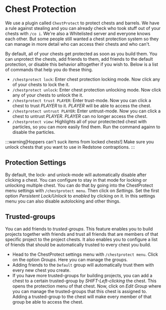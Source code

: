 # Chest Protection

We use a plugin called `ChestProtect` to protect chests and barrels. We have a rule against stealing and you can already check who took stuff out of your chests with `/co i`. We're also a Whitelisted server and everyone knows each other. But some people still wanted a chest protection system so they can manage in more detail who can access their chests and who can't. 

By default, all of your chests get protected as soon as you build them. You can unprotect the chests, add friends to them, add friends to the default protection, or disable this behavior alltogether if you wish to. Below is a list of commands that help you do these thing.

- `/chestprotect lock`: Enter chest protection locking mode. Now click any of your chests to lock the it. 
- `/chestprotect unlock`: Enter chest protection unlocking mode. Now click any of your chests to unlock the it. 
- `/chestprotect trust PLAYER`: Enter trust-mode. Now you can click a chest to trust *PLAYER* to it. *PLAYER* will be able to access the chest.
- `/chestprotect untrust PLAYER`: Enter untrust-mode. Now you can click a chest to untrust *PLAYER*. *PLAYER* can no longer access the chest.
- `/chestprotect view`: Highlights all of your protectected chest with particles, so you can more easily find them. Run the command againn to disable the particles. 

:::warning[Hoppers can't suck items from locked chests!]
Make sure you unlock chests that you want to use in Redstone contraptions.
:::

## Protection Settings
By default, the lock- and unlock-mode will automatically disable after clicking a chest. You can configure to stay in that mode for locking or unlocking multiple chest. You can do that by going into the ChestProtect menu settings with `/chestprotect menu`. Then click on *Settings*. Set the first option *Persistent Lock/Unlock* to *enabled* by clicking on it. In this settings menu you can also disable autolocking and other things.

## Trusted-groups

You can add friends to *trusted-groups*. This feature enables you to build projects together with friends and trust all friends that are members of that specific project to the project chests. It also enables you to configure a list of friends that should be automatically trusted to every chest you build.

- Head to the ChestProtect settings menu with `/chestprotect menu`. Click on the option *Groups*. Here you can manage the groups.
- Adding friends to the `Default` group will automatically trust them with every new chest you create.
- If you have more trusted-groups for building projects, you can add a chest to a certain trusted-group by *SHIFT-Left-clicking* the chest. This opens the protection menu of that chest. Now, click on *Edit Group* where you can manage the trusted-groups that this chest is assigned to. Adding a trusted-group to the chest will make every member of that group be able to access the chest. 